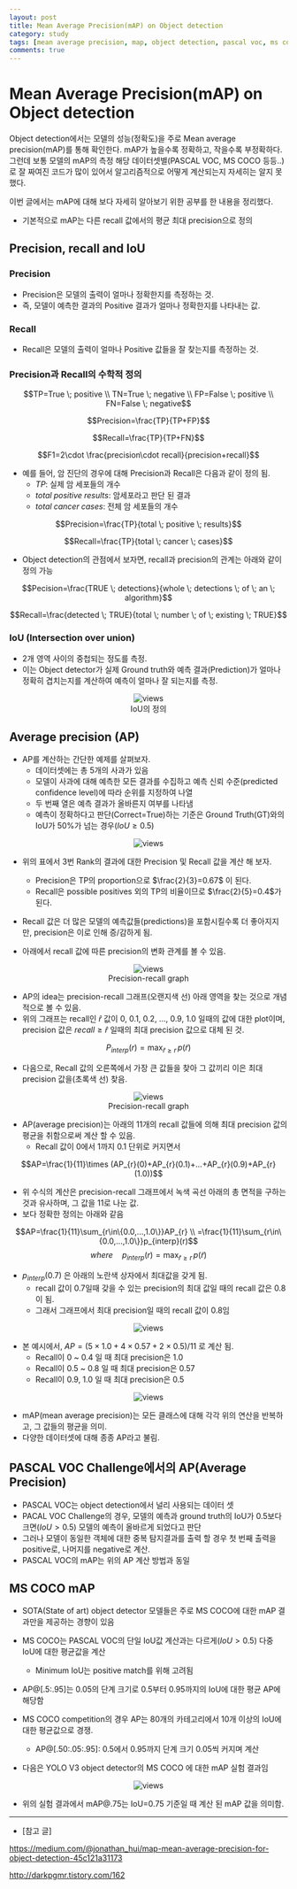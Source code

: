 ```yaml
---
layout: post
title: Mean Average Precision(mAP) on Object detection
category: study
tags: [mean average precision, map, object detection, pascal voc, ms coco]
comments: true
---
```


# Mean Average Precision(mAP) on Object detection

Object detection에서는 모델의 성능(정확도)을 주로 Mean average precision(mAP)를 통해 확인한다. mAP가 높을수록 정확하고, 작을수록 부정확하다.
그런데 보통 모델의 mAP의 측정 해당 데이터셋별(PASCAL VOC, MS COCO 등등..)로 잘 짜여진 코드가 많이 있어서 알고리즘적으로 어떻게 계산되는지 자세히는 알지 못했다.

이번 글에서는 mAP에 대해 보다 자세히 알아보기 위한 공부를 한 내용을 정리했다.

- 기본적으로 mAP는 다른 recall 값에서의 평균 최대 precision으로 정의

## Precision, recall and IoU

### Precision
- Precision은 모델의 출력이 얼마나 정확한지를 측정하는 것.
- 즉, 모델이 예측한 결과의 Positive 결과가 얼마나 정확한지를 나타내는 값.

### Recall
- Recall은 모델의 출력이 얼마나 Positive 값들을 잘 찾는지를 측정하는 것.

### Precision과 Recall의 수학적 정의

$$TP=True \; positive \\ TN=True \; negative \\ FP=False \; positive \\ FN=False \; negative$$

$$Precision=\frac{TP}{TP+FP}$$

$$Recall=\frac{TP}{TP+FN}$$

$$F1=2\cdot \frac{precision\cdot recall}{precision+recall}$$

- 예를 들어, 암 진단의 경우에 대해 Precision과 Recall은 다음과 같이 정의 됨.
  - $TP$: 실제 암 세포들의 개수
  - $total \; positive \; results$: 암세포라고 판단 된 결과
  - $total \; cancer \; cases$: 전체 암 세포들의 개수

$$Precision=\frac{TP}{total \; positive \; results}$$

$$Recall=\frac{TP}{total \; cancer \; cases}$$

- Object detection의 관점에서 보자면, recall과 precision의 관계는 아래와 같이 정의 가능

$$Pecision=\frac{TRUE \; detections}{whole \; detections \; of \; an \; algorithm}$$

$$Recall=\frac{detected \; TRUE}{total \; number \; of \; existing \; TRUE}$$

### IoU (Intersection over union)
- 2개 영역 사이의 중첩되는 정도를 측정.
- 이는 Object detector가 실제 Ground truth와 예측 결과(Prediction)가 얼마나 정확히 겹치는지를 계산하여 예측이 얼마나 잘 되는지를 측정.

<center>
<figure>
<img src="/assets/post_img/study/2019-01-15-map/fig1.png" alt="views">
<figcaption>IoU의 정의</figcaption>
</figure>
</center>

## Average precision (AP)
- AP를 계산하는 간단한 예제를 살펴보자.
  - 데이터셋에는 총 5개의 사과가 있음
  - 모델이 사과에 대해 예측한 모든 결과를 수집하고 예측 신뢰 수준(predicted confidence level)에 따라 순위를 지정하여 나열
  - 두 번째 열은 예측 결과가 올바른지 여부를 나타냄
  - 예측이 정확하다고 판단(Correct=True)하는 기준은 Ground Truth(GT)와의 IoU가 50%가 넘는 경우($IoU\geq 0.5$)

<center>
<figure>
<img src="/assets/post_img/study/2019-01-15-map/fig2.png" alt="views">
</figure>
</center>

- 위의 표에서 3번 Rank의 결과에 대한 Precision 및 Recall 값을 계산 해 보자.
  - Precision은 TP의 proportion으로 $\frac{2}{3}=0.67$ 이 된다.
  - Recall은 possible positives 외의 TP의 비율이므로 $\frac{2}{5}=0.4$가 된다.
  
- Recall 값은 더 많은 모델의 예측값들(predictions)을 포함시킬수록 더 좋아지지만, precision은 이로 인해 증/감하게 됨.
- 아래에서 recall 값에 따른 precision의 변화 관계를 볼 수 있음.

<center>
<figure>
<img src="/assets/post_img/study/2019-01-15-map/fig3.png" alt="views">
<figcaption>Precision-recall graph</figcaption>
</figure>
</center>

- AP의 idea는 precision-recall 그래프(오랜지색 선) 아래 영역을 찾는 것으로 개념적으로 볼 수 있음.
- 위의 그래프는 recall인 $\hat{r}$ 값이 0, 0.1, 0.2, ..., 0.9, 1.0 일때의 값에 대한 plot이며, precision 값은 $recall \geq \hat{r}$ 일때의 최대 precision 값으로 대체 된 것.

$$P_{interp}(r)= \max_{\tilde{r}\geq r}\, p(\tilde{r})$$

- 다음으로, Recall 값의 오른쪽에서 가장 큰 값들을 찾아 그 값끼리 이은 최대 precision 값을(초록색 선) 찾음.

<center>
<figure>
<img src="/assets/post_img/study/2019-01-15-map/fig4.png" alt="views">
<figcaption>Precision-recall graph</figcaption>
</figure>
</center>

- AP(average precision)는 아래의 11개의 recall 값들에 의해 최대 precision 값의 평균을 취함으로써 계산 할 수 있음.
  - Recall 값이 0에서 1까지 0.1 단위로 커지면서

$$AP=\frac{1}{11}\times (AP_{r}(0)+AP_{r}(0.1)+...+AP_{r}(0.9)+AP_{r}(1.0))$$

- 위 수식의 계산은 precision-recall 그래프에서 녹색 곡선 아래의 총 면적을 구하는 것과 유사하며, 그 값을 11로 나눈 값.
- 보다 정확한 정의는 아래와 같음

$$AP=\frac{1}{11}\sum_{r\in\{0.0,...,1.0\}}AP_{r} \\ =\frac{1}{11}\sum_{r\in\{0.0,...,1.0\}}p_{interp}(r)$$
$$where \quad p_{interp}(r)=\max_{\tilde{r}\geq r}\, p(\tilde{r})$$

- $p_{interp}(0.7)$ 은 아래의 노란색 상자에서 최대값을 갖게 됨.
  - recall 값이 0.7일때 갖을 수 있는 precision의 최대 값일 때의 recall 값은 0.8이 됨.
  - 그래서 그래프에서 최대 precision일 때의 recall 값이 0.8임

<center>
<figure>
<img src="/assets/post_img/study/2019-01-15-map/fig5.jpeg" alt="views">
</figure>
</center>

- 본 예시에서, $AP=(5\times 1.0 + 4\times 0.57+2\times 0.5)/11$ 로 계산 됨.
  - Recall이 0 ~ 0.4 일 때 최대 precision은 1.0 
  - Recall이 0.5 ~ 0.8 일 때 최대 precision은 0.57
  - Recall이 0.9, 1.0 일 때 최대 precision은 0.5

<center>
<figure>
<img src="/assets/post_img/study/2019-01-15-map/fig6.jpeg" alt="views">
</figure>
</center>

- mAP(mean average precision)는 모든 클래스에 대해 각각 위의 연산을 반복하고, 그 값들의 평균을 의미.
- 다양한 데이터셋에 대해 종종 AP라고 불림.

## PASCAL VOC Challenge에서의 AP(Average Precision)
- PASCAL VOC는 object detection에서 널리 사용되는 데이터 셋
- PACAL VOC Challenge의 경우, 모델의 예측과 ground truth의 IoU가 0.5보다 크면($IoU>0.5$) 모델의 예측이 올바르게 되었다고 판단
- 그러나 모델이 동일한 객체에 대한 중복 탐지결과를 출력 할 경우 첫 번째 출력을 positive로, 나머지를 negative로 계산.
- PASCAL VOC의 mAP는 위의 AP 계산 방법과 동일

## MS COCO mAP
- SOTA(State of art) object detector 모델들은 주로 MS COCO에 대한 mAP 결과만을 제공하는 경향이 있음
- MS COCO는 PASCAL VOC의 단일 IoU값 계산과는 다르게($IoU>0.5$) 다중 IoU에 대한 평균값을 계산
  - Minimum IoU는 positive match를 위해 고려됨
- AP@[.5:.95]는 0.05의 단계 크기로 0.5부터 0.95까지의 IoU에 대한 평균 AP에 해당함
- MS COCO competition의 경우 AP는 80개의 카테고리에서 10개 이상의 IoU에 대한 평균값으로 경쟁.
  - AP@[.50:.05:.95]: 0.5에서 0.95까지 단계 크기 0.05씩 커지며 계산

- 다음은 YOLO V3 object detector의 MS COCO 에 대한 mAP 실험 결과임

<center>
<figure>
<img src="/assets/post_img/study/2019-01-15-map/fig7.png" alt="views">
</figure>
</center>

- 위의 실험 결과에서 mAP@.75는 IoU=0.75 기준일 때 계산 된 mAP 값을 의미함.








---
- [참고 글]

https://medium.com/@jonathan_hui/map-mean-average-precision-for-object-detection-45c121a31173

http://darkpgmr.tistory.com/162
